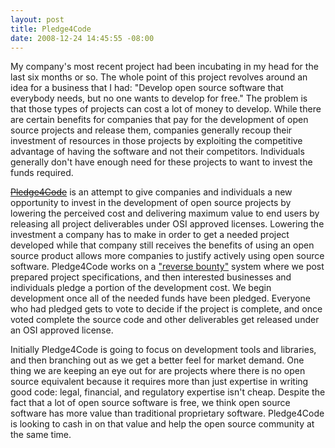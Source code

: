 ```yaml
---
layout: post
title: Pledge4Code
date: 2008-12-24 14:45:55 -08:00
---
```


My company's most recent project had been incubating in my head for the last six months or so. The whole point of this project revolves around an idea for a business that I had: "Develop open source software that everybody needs, but no one wants to develop for free." The problem is that those types of projects can cost a lot of money to develop. While there are certain benefits for companies that pay for the development of open source projects and release them, companies generally recoup their investment of resources in those projects by exploiting the competitive advantage of having the software and not their competitors. Individuals generally don't have enough need for these projects to want to invest the funds required.

<del><a href="http://www.pledge4code.com/">Pledge4Code</a></del> is an attempt to give companies and individuals a new opportunity to invest in the development of open source projects by lowering the perceived cost and delivering maximum value to end users by releasing all project deliverables under OSI approved licenses. Lowering the investment a company has to make in order to get a needed project developed while that company still receives the benefits of using an open source product allows more companies to justify actively using open source software. Pledge4Code works on a <a href="http://raincitystudios.com/blogs-and-pods/boris-mann/reverse-bounties">"reverse bounty"</a> system where we post prepared project specifications, and then interested businesses and individuals pledge a portion of the development cost. We begin development once all of the needed funds have been pledged. Everyone who had pledged gets to vote to decide if the project is complete, and once voted complete the source code and other deliverables get released under an OSI approved license.

Initially Pledge4Code is going to focus on development tools and libraries, and then branching out as we get a better feel for market demand. One thing we are keeping an eye out for are projects where there is no open source equivalent because it requires more than just expertise in writing good code: legal, financial, and regulatory expertise isn't cheap. Despite the fact that a lot of open source software is free, we think open source software has more value than traditional proprietary software. Pledge4Code is looking to cash in on that value and help the open source community at the same time.
